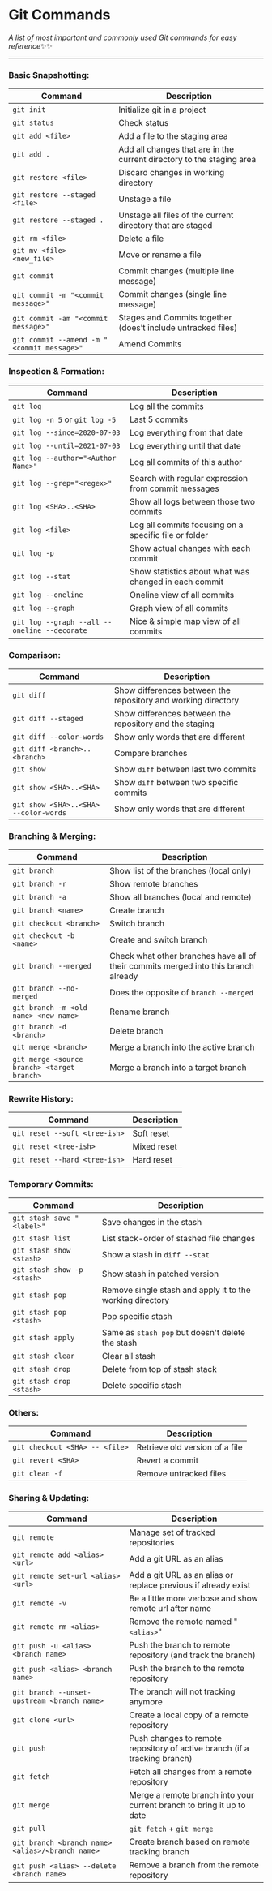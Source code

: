 # Git Commands
_A list of most important and commonly used Git commands for easy reference_:sparkles::sparkles:
___

### Basic Snapshotting:

| Command | Description |
| ------- | ----------- |
| `git init` | Initialize git in a project |
| `git status` | Check status |
| `git add <file>` | Add a file to the staging area |
| `git add .` | Add all changes that are in the current directory to the staging area |
| `git restore <file>` | Discard changes in working directory |
| `git restore --staged <file>` | Unstage a file |
| `git restore --staged .` | Unstage all files of the current directory that are staged |
| `git rm <file>` | Delete a file |
| `git mv <file> <new_file>` | Move or rename a file |
| `git commit` | Commit changes (multiple line message) |
| `git commit -m "<commit message>"` | Commit changes (single line message) |
| `git commit -am "<commit message>"` | Stages and Commits together (does’t include untracked files) |
| `git commit --amend -m "<commit message>"` | Amend Commits |

### Inspection & Formation:

| Command | Description |
| ------- | ----------- |
| `git log` | Log all the commits |
| `git log -n 5` or `git log -5` | Last 5 commits |
| `git log --since=2020-07-03` | Log everything from that date |
| `git log --until=2021-07-03` | Log everything until that date |
| `git log --author="<Author Name>"` | Log all commits of this author |
| `git log --grep="<regex>"` | Search with regular expression from commit messages |
| `git log <SHA>..<SHA>` | Show all logs between those two commits |
| `git log <file>` | Log all commits focusing on a specific file or folder |
| `git log -p` | Show actual changes with each commit |
| `git log --stat` | Show statistics about what was changed in each commit |
| `git log --oneline` | Oneline view of all commits |
| `git log --graph` | Graph view of all commits |
| `git log --graph --all --oneline --decorate` | Nice & simple map view of all commits |

### Comparison:

| Command | Description |
| ------- | ----------- |
| `git diff` | Show differences between the repository and working directory |
| `git diff --staged` | Show differences between the repository and the staging |
| `git diff --color-words` | Show only words that are different |
| `git diff <branch>..<branch>` | Compare branches |
| `git show` | Show `diff` between last two commits |
| `git show <SHA>..<SHA>` | Show `diff` between two specific commits |
| `git show <SHA>..<SHA> --color-words` | Show only words that are different |

### Branching & Merging:

| Command | Description |
| ------- | ----------- |
| `git branch` | Show list of the branches (local only) |
| `git branch -r` | Show remote branches |
| `git branch -a` | Show all branches (local and remote) |
| `git branch <name>` | Create branch |
| `git checkout <branch>` | Switch branch |
| `git checkout -b <name>` | Create and switch branch |
| `git branch --merged` | Check what other branches have all of their commits merged into this branch already |
| `git branch --no-merged` | Does the opposite of `branch --merged` |
| `git branch -m <old name> <new name>` | Rename branch |
| `git branch -d <branch>` | Delete branch |
| `git merge <branch>` | Merge a branch into the active branch |
| `git merge <source branch> <target branch>` | Merge a branch into a target branch |

### Rewrite History:

| Command | Description |
| ------- | ----------- |
| `git reset --soft <tree-ish>` | Soft reset |
| `git reset <tree-ish>` | Mixed reset |
| `git reset --hard <tree-ish>` | Hard reset |

### Temporary Commits:

| Command | Description |
| ------- | ----------- |
| `git stash save "<label>"` | Save changes in the stash |
| `git stash list` | List stack-order of stashed file changes |
| `git stash show <stash>` | Show a stash in `diff --stat` |
| `git stash show -p <stash>` | Show stash in patched version |
| `git stash pop` | Remove single stash and apply it to the working directory |
| `git stash pop <stash>` | Pop specific stash |
| `git stash apply` | Same as `stash pop` but doesn't delete the stash |
| `git stash clear` | Clear all stash |
| `git stash drop` | Delete from top of stash stack |
| `git stash drop <stash>` | Delete specific stash |

### Others:

| Command | Description |
| ------- | ----------- |
| `git checkout <SHA> -- <file>` | Retrieve old version of a file |
| `git revert <SHA>` | Revert a commit |
| `git clean -f` | Remove untracked files |

### Sharing & Updating:

| Command | Description |
| ------- | ----------- |
| `git remote` | Manage set of tracked repositories |
| `git remote add <alias> <url>` | Add a git URL as an alias |
| `git remote set-url <alias> <url>` | Add a git URL as an alias or replace previous if already exist |
| `git remote -v` | Be a little more verbose and show remote url after name |
| `git remote rm <alias>` | Remove the remote named "`<alias>`" |
| `git push -u <alias> <branch name>` | Push the branch to remote repository (and track the branch) |
| `git push <alias> <branch name>` | Push the branch to the remote repository |
| `git branch --unset-upstream <branch name>` | The branch will not tracking anymore |
| `git clone <url>` | Create a local copy of a remote repository |
| `git push` | Push changes to remote repository of active branch (if a tracking branch) |
| `git fetch` | Fetch all changes from a remote repository |
| `git merge` | Merge a remote branch into your current branch to bring it up to date |
| `git pull` | `git fetch` + `git merge` |
| `git branch <branch name> <alias>/<branch name>` | Create branch based on remote tracking branch |
| `git push <alias> --delete <branch name>` | Remove a branch from the remote repository |
